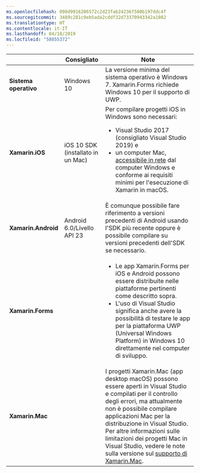 ```yaml
---
ms.openlocfilehash: 090d9916206572c2d23fab24236f500b197ddc4f
ms.sourcegitcommit: 3489c281c9eb5ada2cddf32d73370943342a1082
ms.translationtype: HT
ms.contentlocale: it-IT
ms.lasthandoff: 04/18/2019
ms.locfileid: "58855372"
---
```

||Consigliato|Note|
|---|---|---|
|**Sistema operativo**|Windows 10|La versione minima del sistema operativo è Windows 7. Xamarin.Forms richiede Windows 10 per il supporto di UWP.
|**Xamarin.iOS**|iOS 10 SDK (installato in un Mac)|Per compilare progetti iOS in Windows sono necessari:<ul><li>Visual Studio 2017 (consigliato Visual Studio 2019) e</li><li>un computer Mac, <a href="~/ios/get-started/installation/windows/connecting-to-mac/index.md">accessibile in rete</a> dal computer Windows e conforme ai requisiti minimi per l'esecuzione di Xamarin in macOS.</li></ul>|
|**Xamarin.Android**|Android 6.0/Livello API 23|È comunque possibile fare riferimento a versioni precedenti di Android usando l'SDK più recente oppure è possibile compilare su versioni precedenti dell'SDK se necessario.|
|**Xamarin.Forms**||<ul><li>Le app Xamarin.Forms per iOS e Android possono essere distribuite nelle piattaforme pertinenti come descritto sopra.</li><li>L'uso di Visual Studio significa anche avere la possibilità di testare le app per la piattaforma UWP (Universal Windows Platform) in Windows 10 direttamente nel computer di sviluppo.</li></ul>|
|**Xamarin.Mac**||I progetti Xamarin.Mac (app desktop macOS) possono essere aperti in Visual Studio e compilati per il controllo degli errori, ma attualmente non è possibile compilare applicazioni Mac per la distribuzione in Visual Studio. Per altre informazioni sulle limitazioni dei progetti Mac in Visual Studio, vedere le note sulla versione sul <a href="https://developer.xamarin.com/releases/vs/xamarin.vs_4/xamarin.vs_4.2/#Xamarin.Mac_minimum_support.">supporto di Xamarin.Mac</a>.|
